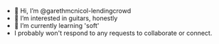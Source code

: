 - 👋 Hi, I’m @garethmcnicol-lendingcrowd
- 👀 I’m interested in guitars, honestly
- 🌱 I’m currently learning 'soft' 
- I probably won't respond to any requests to collaborate or connect. 
<!---
garethmcnicol-lendingcrowd/garethmcnicol-lendingcrowd is a ✨ special ✨ repository because its `README.md` (this file) appears on your GitHub profile.
You can click the Preview link to take a look at your changes.
--->
